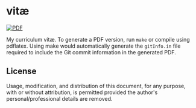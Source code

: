 # vitæ

[![PDF](https://shields.io/badge/PDF-master-informational)](https://raw.githubusercontent.com/manu-mannattil/assets/master/vitae/vitae.pdf)

My curriculum vitæ.  To generate a PDF version, run `make` or compile
using pdflatex.  Using make would automatically generate the
`gitInfo.in` file required to include the Git commit information in the
generated PDF.

## License

Usage, modification, and distribution of this document, for any purpose,
with or without attribution, is permitted provided the author's
personal/professional details are removed.

[1]: https://www.ctan.org/pkg/gitinfo2
